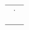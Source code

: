 <table width="100%" border="0" cellspacing="0" cellpadding="0">
                    <tbody>
                     <tr>
                      <td valign="top" align="center" style="padding: 0px 30px 30px 30px;"><table width="100%" cellspacing="0" cellpadding="0" border="0">
                        <tr>
                         <td valign="middle" align="left" height="2" width="1" bgcolor="#b7b7b7" style="font-size: 1px; line-height: 100%; -webkit-text-fill-color: #b7b7b7;"></td>
                        </tr>
                       </table></td>
                     </tr>
                    </tbody>
                   </table>
